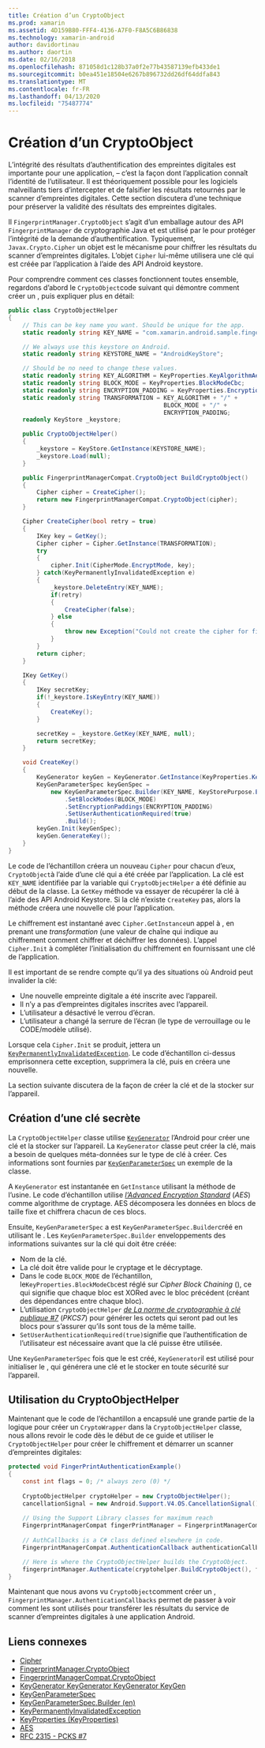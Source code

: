 ```yaml
---
title: Création d’un CryptoObject
ms.prod: xamarin
ms.assetid: 4D159B80-FFF4-4136-A7F0-F8A5C6B86838
ms.technology: xamarin-android
author: davidortinau
ms.author: daortin
ms.date: 02/16/2018
ms.openlocfilehash: 871058d1c128b37a0f2e77b43587139efb433de1
ms.sourcegitcommit: b0ea451e18504e6267b896732dd26df64ddfa843
ms.translationtype: MT
ms.contentlocale: fr-FR
ms.lasthandoff: 04/13/2020
ms.locfileid: "75487774"
---
```

# <a name="creating-a-cryptoobject"></a>Création d’un CryptoObject

L’intégrité des résultats d’authentification des empreintes digitales est importante pour une application, &ndash; c’est la façon dont l’application connaît l’identité de l’utilisateur. Il est théoriquement possible pour les logiciels malveillants tiers d’intercepter et de falsifier les résultats retournés par le scanner d’empreintes digitales. Cette section discutera d’une technique pour préserver la validité des résultats des empreintes digitales. 

Il `FingerprintManager.CryptoObject` s’agit d’un emballage autour des API `FingerprintManager` de cryptographie Java et est utilisé par le pour protéger l’intégrité de la demande d’authentification. Typiquement, `Javax.Crypto.Cipher` un objet est le mécanisme pour chiffrer les résultats du scanner d’empreintes digitales. L’objet `Cipher` lui-même utilisera une clé qui est créée par l’application à l’aide des API Android keystore.

Pour comprendre comment ces classes fonctionnent toutes ensemble, regardons d’abord le `CryptoObject`code suivant qui démontre comment créer un , puis expliquer plus en détail:

```csharp
public class CryptoObjectHelper
{
    // This can be key name you want. Should be unique for the app.
    static readonly string KEY_NAME = "com.xamarin.android.sample.fingerprint_authentication_key";

    // We always use this keystore on Android.
    static readonly string KEYSTORE_NAME = "AndroidKeyStore";

    // Should be no need to change these values.
    static readonly string KEY_ALGORITHM = KeyProperties.KeyAlgorithmAes;
    static readonly string BLOCK_MODE = KeyProperties.BlockModeCbc;
    static readonly string ENCRYPTION_PADDING = KeyProperties.EncryptionPaddingPkcs7;
    static readonly string TRANSFORMATION = KEY_ALGORITHM + "/" +
                                            BLOCK_MODE + "/" +
                                            ENCRYPTION_PADDING;
    readonly KeyStore _keystore;

    public CryptoObjectHelper()
    {
        _keystore = KeyStore.GetInstance(KEYSTORE_NAME);
        _keystore.Load(null);
    }

    public FingerprintManagerCompat.CryptoObject BuildCryptoObject()
    {
        Cipher cipher = CreateCipher();
        return new FingerprintManagerCompat.CryptoObject(cipher);
    }

    Cipher CreateCipher(bool retry = true)
    {
        IKey key = GetKey();
        Cipher cipher = Cipher.GetInstance(TRANSFORMATION);
        try
        {
            cipher.Init(CipherMode.EncryptMode, key);
        } catch(KeyPermanentlyInvalidatedException e)
        {
            _keystore.DeleteEntry(KEY_NAME);
            if(retry)
            {
                CreateCipher(false);
            } else
            {
                throw new Exception("Could not create the cipher for fingerprint authentication.", e);
            }
        }
        return cipher;
    }

    IKey GetKey()
    {
        IKey secretKey;
        if(!_keystore.IsKeyEntry(KEY_NAME))
        {
            CreateKey();
        }

        secretKey = _keystore.GetKey(KEY_NAME, null);
        return secretKey;
    }

    void CreateKey()
    {
        KeyGenerator keyGen = KeyGenerator.GetInstance(KeyProperties.KeyAlgorithmAes, KEYSTORE_NAME);
        KeyGenParameterSpec keyGenSpec =
            new KeyGenParameterSpec.Builder(KEY_NAME, KeyStorePurpose.Encrypt | KeyStorePurpose.Decrypt)
                .SetBlockModes(BLOCK_MODE)
                .SetEncryptionPaddings(ENCRYPTION_PADDING)
                .SetUserAuthenticationRequired(true)
                .Build();
        keyGen.Init(keyGenSpec);
        keyGen.GenerateKey();
    }
}
```

Le code de l’échantillon créera un nouveau `Cipher` pour chacun d’eux, `CryptoObject`à l’aide d’une clé qui a été créée par l’application. La clé est `KEY_NAME` identifiée par la variable qui `CryptoObjectHelper` a été définie au début de la classe. La `GetKey` méthode va essayer de récupérer la clé à l’aide des API Android Keystore. Si la clé n’existe `CreateKey` pas, alors la méthode créera une nouvelle clé pour l’application.

Le chiffrement est instantané avec `Cipher.GetInstance`un appel à , en prenant une _transformation_ (une valeur de chaîne qui indique au chiffrement comment chiffrer et déchiffrer les données). L’appel `Cipher.Init` à compléter l’initialisation du chiffrement en fournissant une clé de l’application. 

Il est important de se rendre compte qu’il ya des situations où Android peut invalider la clé: 

- Une nouvelle empreinte digitale a été inscrite avec l’appareil.
- Il n’y a pas d’empreintes digitales inscrites avec l’appareil.
- L’utilisateur a désactivé le verrou d’écran.
- L’utilisateur a changé la serrure de l’écran (le type de verrouillage ou le CODE/modèle utilisé).

Lorsque cela `Cipher.Init` se produit, jettera un [`KeyPermanentlyInvalidatedException`](https://developer.android.com/reference/android/security/keystore/KeyPermanentlyInvalidatedException.html). Le code d’échantillon ci-dessus emprisonnera cette exception, supprimera la clé, puis en créera une nouvelle.

La section suivante discutera de la façon de créer la clé et de la stocker sur l’appareil.

## <a name="creating-a-secret-key"></a>Création d’une clé secrète

La `CryptoObjectHelper` classe utilise [`KeyGenerator`](xref:Javax.Crypto.KeyGenerator) l’Android pour créer une clé et la stocker sur l’appareil. La `KeyGenerator` classe peut créer la clé, mais a besoin de quelques méta-données sur le type de clé à créer. Ces informations sont fournies par [`KeyGenParameterSpec`](https://developer.android.com/reference/android/security/keystore/KeyGenParameterSpec.html) un exemple de la classe. 

A `KeyGenerator` est instantanée en `GetInstance` utilisant la méthode de l’usine. Le code d’échantillon utilise [_l’Advanced Encryption Standard_](https://en.wikipedia.org/wiki/Advanced_Encryption_Standard) (_AES_) comme algorithme de cryptage. AES décomposera les données en blocs de taille fixe et chiffrera chacun de ces blocs.

Ensuite, `KeyGenParameterSpec` a est `KeyGenParameterSpec.Builder`créé en utilisant le . Les `KeyGenParameterSpec.Builder` enveloppements des informations suivantes sur la clé qui doit être créée:

- Nom de la clé.
- La clé doit être valide pour le cryptage et le décryptage.
- Dans le code `BLOCK_MODE` de l’échantillon, le`KeyProperties.BlockModeCbc`est réglé sur _Cipher Block Chaining_ (), ce qui signifie que chaque bloc est XORed avec le bloc précédent (créant des dépendances entre chaque bloc). 
- L’utilisation `CryptoObjectHelper` [_de La norme de cryptographie à clé publique #7_](https://tools.ietf.org/html/rfc2315) (_PKCS7_) pour générer les octets qui seront pad out les blocs pour s’assurer qu’ils sont tous de la même taille.
- `SetUserAuthenticationRequired(true)`signifie que l’authentification de l’utilisateur est nécessaire avant que la clé puisse être utilisée.

Une `KeyGenParameterSpec` fois que le est créé, `KeyGenerator`il est utilisé pour initialiser le , qui générera une clé et le stocker en toute sécurité sur l’appareil. 

## <a name="using-the-cryptoobjecthelper"></a>Utilisation du CryptoObjectHelper

Maintenant que le code de l’échantillon a encapsulé une grande partie de la logique pour créer un `CryptoWrapper` dans la `CryptoObjectHelper` classe, nous allons revoir le code dès le début de ce guide et utiliser le `CryptoObjectHelper` pour créer le chiffrement et démarrer un scanner d’empreintes digitales: 

```csharp
protected void FingerPrintAuthenticationExample()
{
    const int flags = 0; /* always zero (0) */
    
    CryptoObjectHelper cryptoHelper = new CryptoObjectHelper();
    cancellationSignal = new Android.Support.V4.OS.CancellationSignal();
    
    // Using the Support Library classes for maximum reach
    FingerprintManagerCompat fingerPrintManager = FingerprintManagerCompat.From(this);
    
    // AuthCallbacks is a C# class defined elsewhere in code.
    FingerprintManagerCompat.AuthenticationCallback authenticationCallback = new MyAuthCallbackSample(this);

    // Here is where the CryptoObjectHelper builds the CryptoObject. 
    fingerprintManager.Authenticate(cryptohelper.BuildCryptoObject(), flags, cancellationSignal, authenticationCallback, null);
}
```

Maintenant que nous avons vu `CryptoObject`comment créer un , `FingerprintManager.AuthenticationCallbacks` permet de passer à voir comment les sont utilisés pour transférer les résultats du service de scanner d’empreintes digitales à une application Android.

## <a name="related-links"></a>Liens connexes

- [Cipher](xref:Javax.Crypto.Cipher)
- [FingerprintManager.CryptoObject](https://developer.android.com/reference/android/hardware/fingerprint/FingerprintManager.CryptoObject.html)
- [FingerprintManagerCompat.CryptoObject](https://developer.android.com/reference/android/support/v4/hardware/fingerprint/FingerprintManagerCompat.CryptoObject.html)
- [KeyGenerator KeyGenerator KeyGenerator KeyGen](xref:Javax.Crypto.KeyGenerator)
- [KeyGenParameterSpec](https://developer.android.com/reference/android/security/keystore/KeyGenParameterSpec.html)
- [KeyGenParameterSpec.Builder (en)](https://developer.android.com/reference/android/security/keystore/KeyGenParameterSpec.Builder.html)
- [KeyPermanentlyInvalidatedException](https://developer.android.com/reference/android/security/keystore/KeyPermanentlyInvalidatedException.html)
- [KeyProperties (KeyProperties)](https://developer.android.com/reference/android/security/keystore/KeyProperties.html)
- [AES](https://en.wikipedia.org/wiki/Advanced_Encryption_Standard)
- [RFC 2315 - PCKS #7](https://tools.ietf.org/html/rfc2315)
